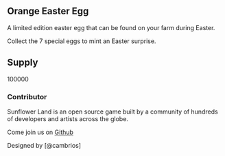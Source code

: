 ## Orange Easter Egg

A limited edition easter egg that can be found on your farm during Easter.

Collect the 7 special eggs to mint an Easter surprise.

## Supply

100000


### Contributor

Sunflower Land is an open source game built by a community of hundreds of developers and artists across the globe.

Come join us on [Github](https://github.com/sunflower-land/sunflower-land)

Designed by [@cambrios]
